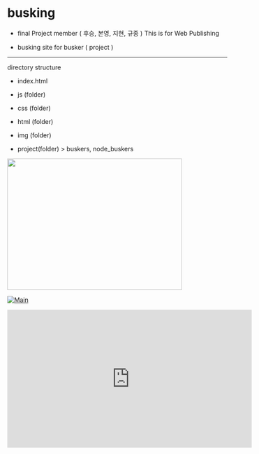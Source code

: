 # busking

- final Project 
member ( 후승, 본영, 지현, 규종 )
This is for Web Publishing

* busking site for busker ( project )


-------------------
directory structure

- index.html
- js (folder)
- css (folder)
- html (folder)
- img (folder)


- project(folder) > buskers, node_buskers

<img src='/img/메인페이지1.png' width='400px' height='300px'/>

[![Main](/img/메인페이지1.png)](메인페이지)

<iframe width="560" height="315" src="https://www.youtube.com/embed/sqvoI1b5tx0" frameborder="0" allow="accelerometer; autoplay; encrypted-media; gyroscope; picture-in-picture" allowfullscreen></iframe>

